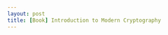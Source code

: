 ```yaml
---
layout: post
title: [Book] Introduction to Modern Cryptography
---
```


<!--stackedit_data:
eyJoaXN0b3J5IjpbNTExMzIyNjIzLC0xOTI0NzIwXX0=
-->